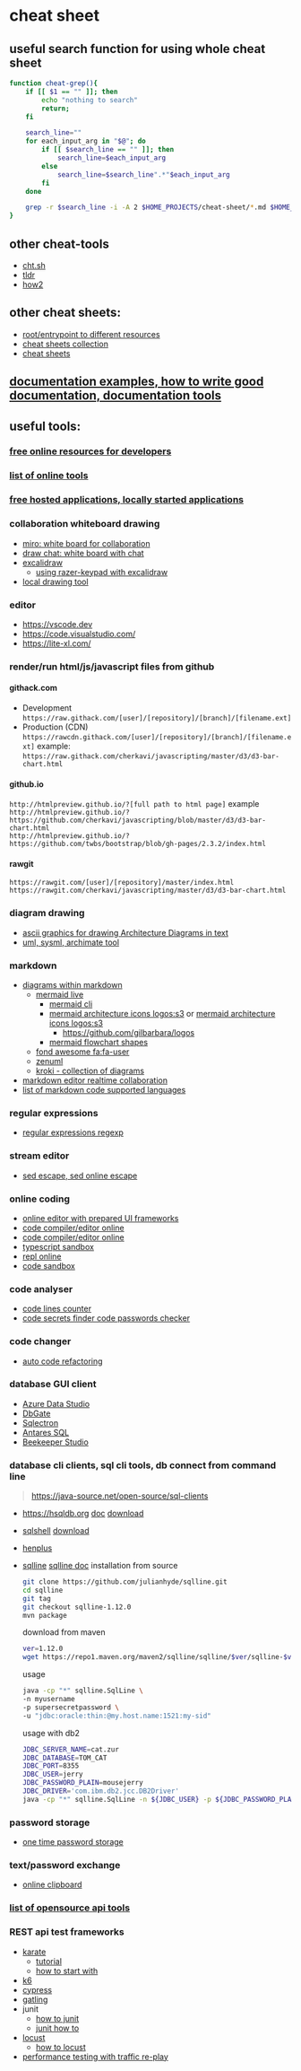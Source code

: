 # cheat sheet

## useful search function for using whole cheat sheet
```sh
function cheat-grep(){
    if [[ $1 == "" ]]; then
        echo "nothing to search"
        return;
    fi

    search_line=""
    for each_input_arg in "$@"; do
        if [[ $search_line == "" ]]; then
            search_line=$each_input_arg
        else
            search_line=$search_line".*"$each_input_arg
        fi
    done

    grep -r $search_line -i -A 2 $HOME_PROJECTS/cheat-sheet/*.md $HOME_PROJECTS/bash-example/*
}
```

## other cheat-tools
* [cht.sh](https://github.com/chubin/cheat.sh)
* [tldr](https://tldr.sh/)
* [how2](https://how2terminal.com/download)

## other cheat sheets:
* [root/entrypoint to different resources](https://github.com/sindresorhus/awesome)
* [cheat sheets collection](https://lzone.de/cheat-sheet/)
* [cheat sheets](https://www.cheatography.com)

## [documentation examples, how to write good documentation, documentation tools](https://github.com/matheusfelipeog/beautiful-docs)

## useful tools:
### [free online resources for developers](https://github.com/ripienaar/free-for-dev?tab=readme-ov-file#web-hosting)
### [list of online tools](https://github.com/goabstract/Awesome-Design-Tools)
### [free hosted applications, locally started applications](https://github.com/awesome-selfhosted/awesome-selfhosted)
### collaboration whiteboard drawing
* [miro: white board for collaboration](https://webwhiteboard.com/)
* [draw chat: white board with chat](https://draw.chat)
* [excalidraw](https://excalidraw.com/)
    * [using razer-keypad with excalidraw](https://github.com/cherkavi/solutions/blob/master/razer-keypad/README.md)
* [local drawing tool](https://github.com/tldraw/tldraw)

### editor
* https://vscode.dev
* https://code.visualstudio.com/
* https://lite-xl.com/

### render/run html/js/javascript files from github

#### githack.com
* Development
`https://raw.githack.com/[user]/[repository]/[branch]/[filename.ext]`
* Production (CDN)
`https://rawcdn.githack.com/[user]/[repository]/[branch]/[filename.ext]`
example:
`https://raw.githack.com/cherkavi/javascripting/master/d3/d3-bar-chart.html`

#### github.io
`http://htmlpreview.github.io/?[full path to html page]`
example
`http://htmlpreview.github.io/?https://github.com/cherkavi/javascripting/blob/master/d3/d3-bar-chart.html`  
`http://htmlpreview.github.io/?https://github.com/twbs/bootstrap/blob/gh-pages/2.3.2/index.html`

#### rawgit
`https://rawgit.com/[user]/[repository]/master/index.html`
`https://rawgit.com/cherkavi/javascripting/master/d3/d3-bar-chart.html`

### diagram drawing 
* [ascii graphics for drawing Architecture Diagrams in text](http://asciiflow.com/)  
* [uml, sysml, archimate tool](https://online.visual-paradigm.com/)

### markdown
* [diagrams within markdown](https://mermaid.js.org/syntax/flowchart.html)
  * [mermaid live](https://mermaid.live/)
    * [mermaid cli](https://github.com/mermaid-js/mermaid-cli)
    * [mermaid architecture icons logos:s3](https://icones.js.org/collection/logos) or [mermaid architecture icons logos:s3](https://icon-sets.iconify.design/logos/)
      * https://github.com/gilbarbara/logos
    * [mermaid flowchart shapes](https://mermaid.js.org/syntax/flowchart.html#complete-list-of-new-shapes)
  * [fond awesome fa:fa-user](https://fontawesome.com/icons)
  * [zenuml](https://docs.zenuml.com/)
  * [kroki - collection of diagrams](https://kroki.io/)
* [markdown editor realtime collaboration](https://hackmd.io/)
* [list of markdown code supported languages](https://github.com/github/linguist/blob/master/lib/linguist/languages.yml)

### regular expressions
* [regular expressions regexp](https://regex101.com)

### stream editor
* [sed escape, sed online escape](https://dwaves.de/tools/escape/)

### online coding
* [online editor with prepared UI frameworks](https://stackblitz.com/)
* [code compiler/editor online](https://www.jdoodle.com/)
* [code compiler/editor online](https://onecompiler.com/)
* [typescript sandbox](https://www.typescriptlang.org/)
* [repl online](https://replit.com/)
* [code sandbox](https://codesandbox.io/)

### code analyser
* [code lines counter](https://github.com/XAMPPRocky/tokei)
* [code secrets finder code passwords checker](https://github.com/sirwart/ripsecrets)

### code changer
* [auto code refactoring](https://docs.openrewrite.org/running-recipes/getting-started)

### database GUI client 
* [Azure Data Studio](https://azure.microsoft.com/products/data-studio)
* [DbGate](https://dbgate.org/)
* [Sqlectron](https://sqlectron.github.io/)
* [Antares SQL](https://antares-sql.app/)
* [Beekeeper Studio](https://www.beekeeperstudio.io/)

### database cli clients, sql cli tools, db connect from command line 
> https://java-source.net/open-source/sql-clients
* https://hsqldb.org
  [doc](https://hsqldb.org/doc/2.0/util-guide/sqltool-chapt.html#sqltool_sqlswitch-sect)
  [download](https://hsqldb.org/)

* [sqlshell](https://sqlshell.sourceforge.net/)
  [download](https://sourceforge.net/projects/sqlshell/)

* [henplus](https://github.com/neurolabs/henplus)
  
* [sqlline](https://github.com/julianhyde/sqlline)
  [sqlline doc](https://julianhyde.github.io/sqlline/manual.html)
  installation from source
  ```sh
  git clone https://github.com/julianhyde/sqlline.git
  cd sqlline
  git tag
  git checkout sqlline-1.12.0
  mvn package  
  ```
  download from maven 
  ```sh
  ver=1.12.0
  wget https://repo1.maven.org/maven2/sqlline/sqlline/$ver/sqlline-$ver-jar-with-dependencies.jar
  ```
  usage 
  ```sh
  java -cp "*" sqlline.SqlLine \
  -n myusername 
  -p supersecretpassword \
  -u "jdbc:oracle:thin:@my.host.name:1521:my-sid"
  ```
  usage with db2
  ```sh
  JDBC_SERVER_NAME=cat.zur
  JDBC_DATABASE=TOM_CAT
  JDBC_PORT=8355
  JDBC_USER=jerry
  JDBC_PASSWORD_PLAIN=mousejerry
  JDBC_DRIVER='com.ibm.db2.jcc.DB2Driver'
  java -cp "*" sqlline.SqlLine -n ${JDBC_USER} -p ${JDBC_PASSWORD_PLAIN} -u "jdbc:db2://${JDBC_SERVER_NAME}:${JDBC_PORT}/${JDBC_DATABASE}" -d $JDBC_DRIVER
  ```

### password storage
* [one time password storage](https://onetimesecret.com/)

### text/password exchange
* [online clipboard](https://copypaste.me/)

### [list of opensource api tools](https://openapi.tools/)

### REST api test frameworks
* [karate](https://github.com/karatelabs/karate)
    * [tutorial](https://www.softwaretestinghelp.com/api-testing-with-karate-framework/)
    * [how to start with](https://software-that-matters.com/2020/11/25/the-definitive-karate-api-testing-framework-getting-started-guide/)
* [k6](https://k6.io/docs/test-types/load-testing/)
* [cypress](https://step.exense.ch/resources/load-testing-with-cypress)
* [gatling](https://gatling.io/)
* junit
    * [how to junit](https://dzone.com/articles/how-we-do-performance-testing-easily-efficiently-a)
    * [junit how to](https://medium.com/@igorvlahek1/load-testing-with-junit-393a83261745)
* [locust](https://docs.locust.io/en/stable/writing-a-locustfile.html)
    * [how to locust](https://www.blazemeter.com/blog/locust-load-testing)
* [performance testing with traffic re-play](https://github.com/buger/goreplay)

